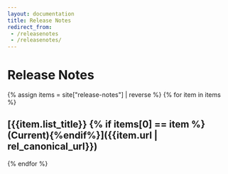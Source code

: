 ```yaml
---
layout: documentation
title: Release Notes
redirect_from: 
 - /releasenotes
 - /releasenotes/
---
```


# Release Notes

{% assign items = site["release-notes"] | reverse %}
{% for item in items %}
## [{{item.list_title}} {% if items[0] == item %}(Current){%endif%}]({{item.url | rel_canonical_url}})
{% endfor %}
